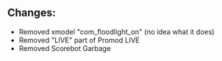 ## Changes:

- Removed xmodel "com_floodlight_on" (no idea what it does)
- Removed "LIVE" part of Promod LIVE
- Removed Scorebot Garbage